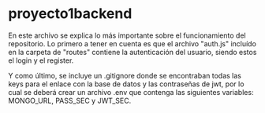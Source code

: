 # proyecto1backend
En este archivo se explica lo más importante sobre el funcionamiento del repositorio.
Lo primero a tener en cuenta es que el archivo "auth.js" incluído en la carpeta de "routes" contiene la autenticación del usuario, siendo estos el login y el register.

Y como último, se incluye un .gitignore donde se encontraban todas las keys para el enlace con la base de datos y las contraseñas de jwt, por lo cual se deberá crear un
archivo .env que contenga las siguientes variables: MONGO_URL, PASS_SEC y JWT_SEC. 
